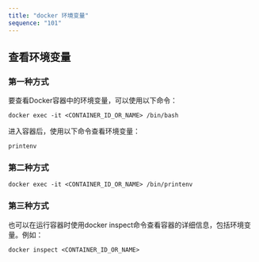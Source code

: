 ```yaml
---
title: "docker 环境变量"
sequence: "101"
---
```


## 查看环境变量

### 第一种方式

要查看Docker容器中的环境变量，可以使用以下命令：

```text
docker exec -it <CONTAINER_ID_OR_NAME> /bin/bash
```

进入容器后，使用以下命令查看环境变量：

```text
printenv
```

### 第二种方式

```text
docker exec -it <CONTAINER_ID_OR_NAME> /bin/printenv
```

### 第三种方式

也可以在运行容器时使用docker inspect命令查看容器的详细信息，包括环境变量。例如：

```text
docker inspect <CONTAINER_ID_OR_NAME>
```
